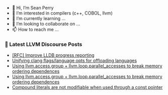 - 👋 Hi, I’m Sean Perry
- 👀 I’m interested in compilers (c++, COBOL, llvm)
- 🌱 I’m currently learning ...
- 💞️ I’m looking to collaborate on ...
- 📫 How to reach me ...

<!---
s66perry/s66perry is a ✨ special ✨ repository because its `README.md` (this file) appears on your GitHub profile.
You can click the Preview link to take a look at your changes.
--->
### 📕 Latest LLVM Discourse Posts

<!-- DISCOURSE-LLVM:START -->
- [[RFC] Improve LLDB progress reporting](https://discourse.llvm.org/t/rfc-improve-lldb-progress-reporting/75717#post_7)
- [Unifying clang flags/language opts for offloading languages](https://discourse.llvm.org/t/unifying-clang-flags-language-opts-for-offloading-languages/75719#post_10)
- [Using llvm.access.group + llvm.loop.parallel_accesses to break memory ordering dependences](https://discourse.llvm.org/t/using-llvm-access-group-llvm-loop-parallel-accesses-to-break-memory-ordering-dependences/75615?page=2#post_22)
- [Using llvm.access.group + llvm.loop.parallel_accesses to break memory ordering dependences](https://discourse.llvm.org/t/using-llvm-access-group-llvm-loop-parallel-accesses-to-break-memory-ordering-dependences/75615?page=2#post_21)
- [Compound literals are not modifiable when used through a const pointer](https://discourse.llvm.org/t/compound-literals-are-not-modifiable-when-used-through-a-const-pointer/75739#post_2)
<!-- DISCOURSE-LLVM:END -->
